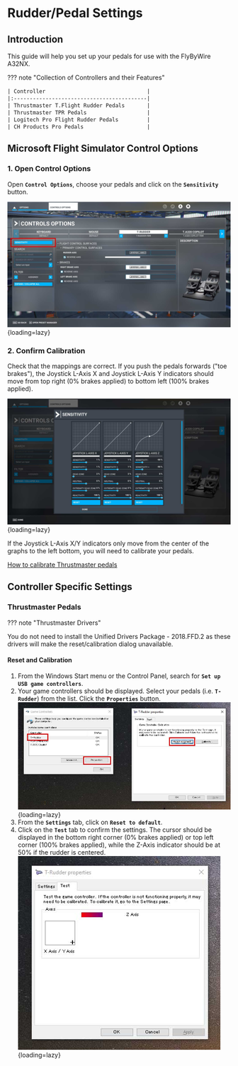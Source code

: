 # Rudder/Pedal Settings

## Introduction

This guide will help you set up your pedals for use with the FlyByWire A32NX.


??? note "Collection of Controllers and their Features"

    | Controller                                |
    |:------------------------------------------|
    | Thrustmaster T.Flight Rudder Pedals       |
    | Thrustmaster TPR Pedals                   |
    | Logitech Pro Flight Rudder Pedals         |
    | CH Products Pro Pedals                    |

## Microsoft Flight Simulator Control Options

### 1. Open Control Options

Open **`Control Options`**, choose your pedals and click on the **`Sensitivity`** button.

![Rudder Control Settings](assets/rudder/ThrustmasterRudderSettings.jpg "Rudder Control Settings"){loading=lazy}

### 2. Confirm Calibration

Check that the mappings are correct. If you push the pedals forwards ("toe brakes"), the Joystick L-Axis X and Joystick L-Axis Y indicators should move from top right (0% brakes applied) to bottom left (100% brakes applied).

![Rudder Sensitivity Settings](assets/rudder/ThrustmasterRudderSensitiviy.jpg "Rudder Sensitivity Settings"){loading=lazy}

If the Joystick L-Axis X/Y indicators only move from the center of the graphs to the left bottom, you will need to calibrate your pedals.

[How to calibrate Thrustmaster pedals](#thrustmaster-pedals)

## Controller Specific Settings

### Thrustmaster Pedals

??? note "Thrustmaster Drivers"

You do not need to install the Unified Drivers Package - 2018.FFD.2 as these drivers will make the reset/calibration dialog unavailable.

#### Reset and Calibration

1. From the Windows Start menu or the Control Panel, search for **`Set up USB game controllers`**.
2. Your game controllers should be displayed. Select your pedals (i.e. **`T-Rudder`**) from the list. Click the **`Properties`** button. ![USB Controller Settings](assets/rudder/GameControllersThrustmaster.jpg "USB Controller Settings"){loading=lazy}
3. From the **`Settings`** tab, click on **`Reset to default`**.
4. Click on the **`Test`** tab to confirm the settings. The cursor should be displayed in the bottom right corner (0% brakes applied) or top left corner (100% brakes applied), while the Z-Axis indicator should be at 50% if the rudder is centered. ![Calibrated Settings](assets/rudder/GameControllersRudderSettings.jpg "Calibrated Settings"){loading=lazy}
